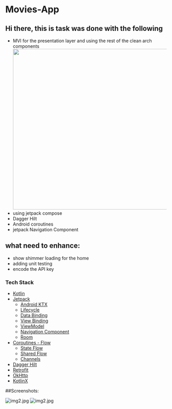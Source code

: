 # Movies-App


## Hi there, this is task was done with the following 

- MVI for the presentation layer and using the rest of the clean arch components
  <img src="https://miro.medium.com/max/4800/1*D1EvAeK74Gry46JMZM4oOQ.png" width="500">
- using jetpack compose
- Dagger Hilt
- Android coroutines
- jetpack Navigation Component

## what need to enhance: 
- show shimmer loading for the home 
- adding unit testing 
- encode the API key 

### Tech Stack
- [Kotlin](https://kotlinlang.org)
- [Jetpack](https://developer.android.com/jetpack)
    * [Android KTX](https://developer.android.com/kotlin/ktx)
    * [Lifecycle](https://developer.android.com/topic/libraries/architecture/lifecycle)
    * [Data Binding](https://developer.android.com/topic/libraries/data-binding)
    * [View Binding](https://developer.android.com/topic/libraries/view-binding)
    *  [ViewModel](https://developer.android.com/topic/libraries/architecture/viewmodel)
    * [Navigation Component](https://developer.android.com/guide/navigation/navigation-getting-started)
    * [Room](https://developer.android.com/training/data-storage/room)
- [Coroutines - Flow](https://kotlinlang.org/docs/reference/coroutines/flow.html)
    - [State Flow](https://developer.android.com/kotlin/flow/stateflow-and-sharedflow)
    -   [Shared Flow](https://developer.android.com/kotlin/flow/stateflow-and-sharedflow)
    -  [Channels](https://kotlinlang.org/docs/channels.html#channel-basics)
- [Dagger Hilt](https://dagger.dev/hilt/)
- [Retrofit](https://square.github.io/retrofit/)
- [OkHttp](https://github.com/square/okhttp)
- [KotlinX](https://github.com/Kotlin/kotlinx.serialization)

##Screenshots:

![img2.jpg](img2.jpg)
![img2.jpg](img2.jpg)
